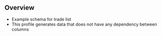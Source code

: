 ## Overview
 - Example schema for trade list
 - This profile generates data that does not have any dependency between columns
